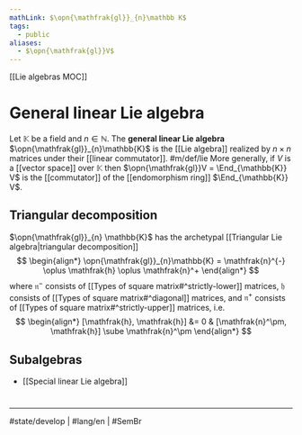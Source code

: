 ```yaml
---
mathLink: $\opn{\mathfrak{gl}}_{n}\mathbb K$
tags:
  - public
aliases:
  - $\opn{\mathfrak{gl}}V$
---
```

[[Lie algebras MOC]]
# General linear Lie algebra

Let $\mathbb{K}$ be a field and $n \in \mathbb{N}$.
The **general linear Lie algebra** $\opn{\mathfrak{gl}}_{n}\mathbb{K}$ is the [[Lie algebra]] realized by $n \times n$ matrices under their [[linear commutator]]. #m/def/lie 
More generally, if $V$ is a [[vector space]] over $\mathbb{K}$ then $\opn{\mathfrak{gl}}V = \End_{\mathbb{K}} V$ is the [[commutator]] of the [[endomorphism ring]] $\End_{\mathbb{K}} V$.

## Triangular decomposition

$\opn{\mathfrak{gl}}_{n} \mathbb{K}$ has the archetypal [[Triangular Lie algebra|triangular decomposition]]
$$
\begin{align*}
\opn{\mathfrak{gl}}_{n}\mathbb{K} = \mathfrak{n}^{-} \oplus \mathfrak{h} \oplus \mathfrak{n}^+
\end{align*}
$$
where $\mathfrak{n}^{-}$ consists of [[Types of square matrix#^strictly-lower]] matrices, $\mathfrak{h}$ consists of [[Types of square matrix#^diagonal]] matrices, and $\mathfrak{n}^+$ consists of [[Types of square matrix#^strictly-upper]] matrices, i.e.
$$
\begin{align*}
[\mathfrak{h}, \mathfrak{h}] &= 0 & [\mathfrak{n}^\pm, \mathfrak{h}] \sube \mathfrak{n}^\pm
\end{align*}
$$

## Subalgebras

- [[Special linear Lie algebra]]

#
---
#state/develop | #lang/en | #SemBr
